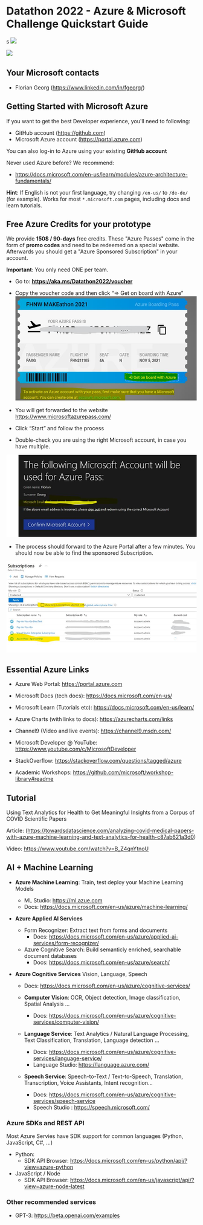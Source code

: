 # Datathon 2022 - Azure & Microsoft Challenge Quickstart Guide


s
<img src="https://datadays.ch/assets/images/image02.png?v=11b9fbb0" width="200">




<img src="https://upload.wikimedia.org/wikipedia/commons/9/96/Microsoft_logo_%282012%29.svg" width="300">


## Your Microsoft contacts
- Florian Georg (https://www.linkedin.com/in/fgeorg/)



## Getting Started with Microsoft Azure
If you want to get the best Developer experience, you'll need to following:
- GitHub account (https://github.com)
- Microsoft Azure account (https://portal.azure.com) 

You can also log-in to Azure using your existing __GitHub account__

Never used Azure before?
We recommend: 
- https://docs.microsoft.com/en-us/learn/modules/azure-architecture-fundamentals/

__Hint__: 
If English is not your first language, try changing `/en-us/` to `/de-de/` (for example). Works for most `*.microsoft.com` pages, including docs and learn tutorials.

## Free Azure Credits for your prototype
We provide __150$ / 90-days__ free credits.
These "Azure Passes" come in the form of __promo codes__ and need to be redeemed on a special website. Afterwards you should get a "Azure Sponsored Subscription" in your account.

__Important__: You only need ONE per team.

* Go to: __https://aka.ms/Datathon2022/voucher__
* Copy the voucher code and then click “=> Get on board with Azure”
![](img/checkin_pass.jpg)

* You will get forwarded to the website https://www.microsoftazurepass.com/
* Click “Start” and follow the process
* Double-check you are using the right Microsoft account, in case you have multiple.

![](img/confirm_account.jpg)

* The process should forward to the Azure Portal after a few minutes. You should now be able to find the sponsored Subscription.

![](img/sponsored_subscription.jpg)



## Essential Azure Links

- Azure Web Portal:  https://portal.azure.com
- Microsoft Docs (tech docs): https://docs.microsoft.com/en-us/
- Microsoft Learn (Tutorials etc): https://docs.microsoft.com/en-us/learn/
- Azure Charts (with links to docs): https://azurecharts.com/links
- Channel9 (Video and live events): https://channel9.msdn.com/
- Microsoft Developer @ YouTube: https://www.youtube.com/c/MicrosoftDeveloper
- StackOverflow: https://stackoverflow.com/questions/tagged/azure

- Academic Workshops: https://github.com/microsoft/workshop-library#readme
 


## Tutorial 
Using Text Analytics for Health to Get Meaningful Insights from a Corpus of COVID Scientific Papers

Article: (https://towardsdatascience.com/analyzing-covid-medical-papers-with-azure-machine-learning-and-text-analytics-for-health-c87ab621a3d0)

Video: https://www.youtube.com/watch?v=B_Z4qnYtnoU





## AI + Machine Learning
- __Azure Machine Learning__: Train, test deploy your Machine Learning Models
  - ML Studio: https://ml.azue.com
  - Docs: https://docs.microsoft.com/en-us/azure/machine-learning/


- __Azure Applied AI Services__ 
  - Form Recognizer: Extract text from forms and documents
     - Docs: https://docs.microsoft.com/en-us/azure/applied-ai-services/form-recognizer/
  - Azure Cognitive Search: Build semanticly enriched, searchable document databases
    - Docs: https://docs.microsoft.com/en-us/azure/search/
  

- __Azure Cognitive Services__ Vision, Language, Speech 
  - Docs: https://docs.microsoft.com/en-us/azure/cognitive-services/

  - __Computer Vision__: OCR, Object detection, Image classification, Spatial Analysis ...
    - Docs: https://docs.microsoft.com/en-us/azure/cognitive-services/computer-vision/

    
  - __Language Service__: Text Analytics / Natural Language Processing, Text Classification, Translation, Language detection ...
    - Docs: https://docs.microsoft.com/en-us/azure/cognitive-services/language-service/
    - Language Studio: https://language.azure.com/
   
  - __Speech Service__: Speech-to-Text / Text-to-Speech, Translation, Transcription, Voice Assistants, Intent recognition...
    - Docs: https://docs.microsoft.com/en-us/azure/cognitive-services/speech-service
    - Speech Studio : https://speech.microsoft.com/





###  Azure SDKs and REST API
Most Azure Servies have SDK support for common languages (Python, JavaScript, C#, ...)

- Python:
  - SDK API Browser: https://docs.microsoft.com/en-us/python/api/?view=azure-python
- JavaScript / Node
  - SDK API Browser: https://docs.microsoft.com/en-us/javascript/api/?view=azure-node-latest




### Other recommended services

- GPT-3: https://beta.openai.com/examples 





